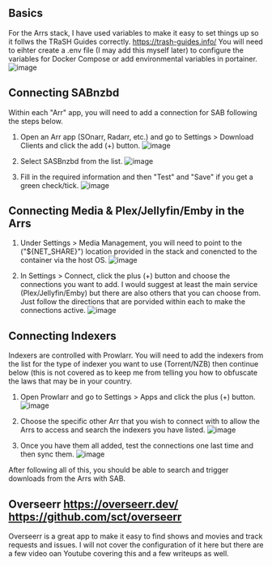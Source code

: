 ## Basics
For the Arrs stack, I have used variables to make it easy to set things up so it follws the TRaSH Guides correctly. https://trash-guides.info/
You will need to eihter create a .env file (I may add this myself later) to configure the variables for Docker Compose or add environmental variables in portainer.
![image](https://github.com/NightHawkATL/portainer-template-lists/assets/8395658/f3277094-f36a-4561-b3d9-074d78fb8eec)

## Connecting SABnzbd
Within each "Arr" app, you will need to add a connection for SAB following the steps below.
  1. Open an Arr app (SOnarr, Radarr, etc.) and go to Settings > Download Clients and click the add (+) button.
![image](https://github.com/NightHawkATL/portainer-template-lists/assets/8395658/b495f2a7-bc97-451d-9178-12767c46a53c)

  2. Select SASBnzbd from the list.
![image](https://github.com/NightHawkATL/portainer-template-lists/assets/8395658/d4772f17-7b80-4b6f-a66c-e9f2020d41f4)

  3. Fill in the required information and then "Test" and "Save" if you get a green check/tick.
![image](https://github.com/NightHawkATL/portainer-template-lists/assets/8395658/c2ec9c34-a901-4b05-a9e3-c3ec92954bf1)


## Connecting Media & Plex/Jellyfin/Emby in the Arrs
  1. Under Settings > Media Management, you will need to point to the ("${NET_SHARE}") location provided in the stack and conencted to the container via the host OS.
![image](https://github.com/NightHawkATL/portainer-template-lists/assets/8395658/78103b0e-f597-46f3-affe-ab233865a30a)

  2.  In Settings > Connect, click the plus (+) button and choose the connections you want to add. I would suggest at least the main service (Plex/Jellyfin/Emby) but there are also others that you can choose from. Just follow the directions that are porvided within each to make the connections active.
![image](https://github.com/NightHawkATL/portainer-template-lists/assets/8395658/1e2b4882-3e41-49c9-9790-466aa5d48899)


## Connecting Indexers
Indexers are controlled with Prowlarr. You will need to add the indexers from the list for the type of indexer you want to use (Torrent/NZB) then continue below (this is not covered as to keep me from telling you how to obfuscate the laws that may be in your country.
  1. Open Prowlarr and go to Settings > Apps and click the plus (+) button.
![image](https://github.com/NightHawkATL/portainer-template-lists/assets/8395658/3b5321e4-2daa-4fc0-82a5-3a14a6dfe278)

  2. Choose the specific other Arr that you wish to connect with to allow the Arrs to access and search the indexers you have listed.
![image](https://github.com/NightHawkATL/portainer-template-lists/assets/8395658/ac63d285-2dd9-4d52-838d-45f683598da1)

  3. Once you have them all added, test the connections one last time and then sync them.
![image](https://github.com/NightHawkATL/portainer-template-lists/assets/8395658/2a6c593d-c85c-4078-86cd-9516d9e31edc)

After following all of this, you should be able to search and trigger downloads from the Arrs with SAB.


## Overseerr https://overseerr.dev/ https://github.com/sct/overseerr
Overseerr is a great app to make it easy to find shows and movies and track requests and issues. I will not cover the configuration of it here but there are a few video oan Youtube covering this and a few writeups as well. 
